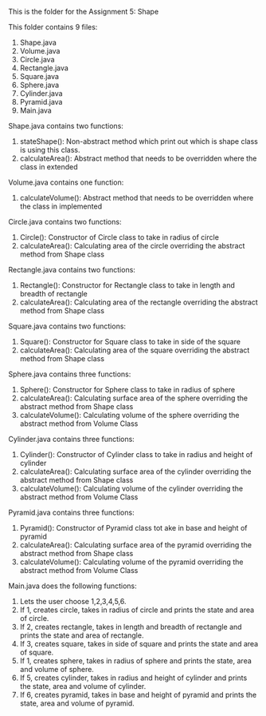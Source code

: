 This is the folder for the Assignment 5: Shape

This folder contains 9 files:
1. Shape.java
2. Volume.java
3. Circle.java
4. Rectangle.java
5. Square.java
6. Sphere.java
7. Cylinder.java
8. Pyramid.java
9. Main.java

Shape.java contains two functions:
1. stateShape(): Non-abstract method which print out which is shape class is using this class.
2. calculateArea(): Abstract method that needs to be overridden where the class in extended

Volume.java contains one function:
1. calculateVolume(): Abstract method that needs to be overridden where the class in implemented

Circle.java contains two functions:
1. Circle(): Constructor of Circle class to take in radius of circle
2. calculateArea(): Calculating area of the circle overriding the abstract method from Shape class

Rectangle.java contains two functions:
1. Rectangle(): Constructor for Rectangle class to take in length and breadth of rectangle
2. calculateArea(): Calculating area of the rectangle overriding the abstract method from Shape class

Square.java contains two functions:
1. Square(): Constructor for Square class to take in side of the square
2. calculateArea(): Calculating area of the square overriding the abstract method from Shape class

Sphere.java contains three functions:
1. Sphere(): Constructor for Sphere class to take in radius of sphere
2. calculateArea(): Calculating surface area of the sphere overriding the abstract method from Shape class
3. calculateVolume(): Calculating volume of the sphere overriding the abstract method from Volume Class

Cylinder.java contains three functions:
1. Cylinder(): Constructor of Cylinder class to take in radius and height of cylinder
2. calculateArea(): Calculating surface area of the cylinder overriding the abstract method from Shape class
2. calculateVolume(): Calculating volume of the cylinder overriding the abstract method from Volume Class

Pyramid.java contains three functions:
1. Pyramid(): Constructor of Pyramid class tot ake in base and height of pyramid
2. calculateArea(): Calculating surface area of the pyramid overriding the abstract method from Shape class
3. calculateVolume(): Calculating volume of the pyramid overriding the abstract method from Volume Class

Main.java does the following functions:
1. Lets the user choose 1,2,3,4,5,6.
2. If 1, creates circle, takes in radius of circle and prints the state and area of circle.
3. If 2, creates rectangle, takes in length and breadth of rectangle and prints the state and area of rectangle.
4. If 3, creates square, takes in side of square and prints the state and area of square.
5. If 1, creates sphere, takes in radius of sphere and prints the state, area and volume of sphere.
6. If 5, creates cylinder, takes in radius and height of cylinder and prints the state, area and volume of cylinder.
7. If 6, creates pyramid, takes in base and height of pyramid and prints the state, area and volume of pyramid.
